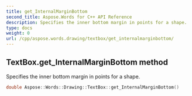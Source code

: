 ```yaml
---
title: get_InternalMarginBottom
second_title: Aspose.Words for C++ API Reference
description: Specifies the inner bottom margin in points for a shape. 
type: docs
weight: 0
url: /cpp/aspose.words.drawing/textbox/get_internalmarginbottom/
---
```

## TextBox.get_InternalMarginBottom method


Specifies the inner bottom margin in points for a shape.

```cpp
double Aspose::Words::Drawing::TextBox::get_InternalMarginBottom()
```

